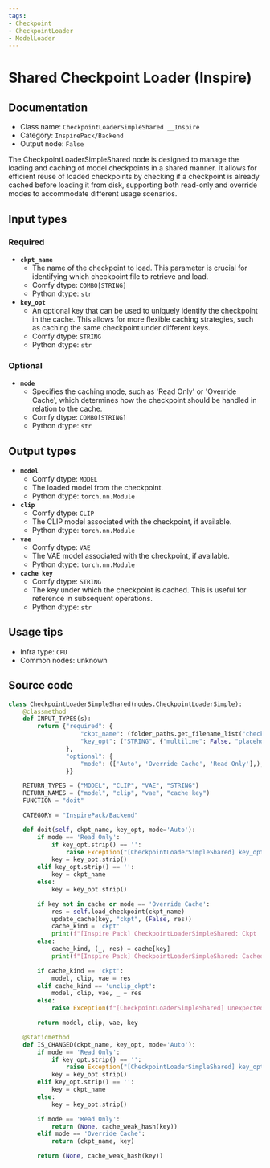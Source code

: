 ```yaml
---
tags:
- Checkpoint
- CheckpointLoader
- ModelLoader
---
```


# Shared Checkpoint Loader (Inspire)
## Documentation
- Class name: `CheckpointLoaderSimpleShared __Inspire`
- Category: `InspirePack/Backend`
- Output node: `False`

The CheckpointLoaderSimpleShared node is designed to manage the loading and caching of model checkpoints in a shared manner. It allows for efficient reuse of loaded checkpoints by checking if a checkpoint is already cached before loading it from disk, supporting both read-only and override modes to accommodate different usage scenarios.
## Input types
### Required
- **`ckpt_name`**
    - The name of the checkpoint to load. This parameter is crucial for identifying which checkpoint file to retrieve and load.
    - Comfy dtype: `COMBO[STRING]`
    - Python dtype: `str`
- **`key_opt`**
    - An optional key that can be used to uniquely identify the checkpoint in the cache. This allows for more flexible caching strategies, such as caching the same checkpoint under different keys.
    - Comfy dtype: `STRING`
    - Python dtype: `str`
### Optional
- **`mode`**
    - Specifies the caching mode, such as 'Read Only' or 'Override Cache', which determines how the checkpoint should be handled in relation to the cache.
    - Comfy dtype: `COMBO[STRING]`
    - Python dtype: `str`
## Output types
- **`model`**
    - Comfy dtype: `MODEL`
    - The loaded model from the checkpoint.
    - Python dtype: `torch.nn.Module`
- **`clip`**
    - Comfy dtype: `CLIP`
    - The CLIP model associated with the checkpoint, if available.
    - Python dtype: `torch.nn.Module`
- **`vae`**
    - Comfy dtype: `VAE`
    - The VAE model associated with the checkpoint, if available.
    - Python dtype: `torch.nn.Module`
- **`cache key`**
    - Comfy dtype: `STRING`
    - The key under which the checkpoint is cached. This is useful for reference in subsequent operations.
    - Python dtype: `str`
## Usage tips
- Infra type: `CPU`
- Common nodes: unknown


## Source code
```python
class CheckpointLoaderSimpleShared(nodes.CheckpointLoaderSimple):
    @classmethod
    def INPUT_TYPES(s):
        return {"required": {
                    "ckpt_name": (folder_paths.get_filename_list("checkpoints"), ),
                    "key_opt": ("STRING", {"multiline": False, "placeholder": "If empty, use 'ckpt_name' as the key."}),
                },
                "optional": {
                    "mode": (['Auto', 'Override Cache', 'Read Only'],),
                }}

    RETURN_TYPES = ("MODEL", "CLIP", "VAE", "STRING")
    RETURN_NAMES = ("model", "clip", "vae", "cache key")
    FUNCTION = "doit"

    CATEGORY = "InspirePack/Backend"

    def doit(self, ckpt_name, key_opt, mode='Auto'):
        if mode == 'Read Only':
            if key_opt.strip() == '':
                raise Exception("[CheckpointLoaderSimpleShared] key_opt cannot be omit if mode is 'Read Only'")
            key = key_opt.strip()
        elif key_opt.strip() == '':
            key = ckpt_name
        else:
            key = key_opt.strip()

        if key not in cache or mode == 'Override Cache':
            res = self.load_checkpoint(ckpt_name)
            update_cache(key, "ckpt", (False, res))
            cache_kind = 'ckpt'
            print(f"[Inspire Pack] CheckpointLoaderSimpleShared: Ckpt '{ckpt_name}' is cached to '{key}'.")
        else:
            cache_kind, (_, res) = cache[key]
            print(f"[Inspire Pack] CheckpointLoaderSimpleShared: Cached ckpt '{key}' is loaded. (Loading skip)")

        if cache_kind == 'ckpt':
            model, clip, vae = res
        elif cache_kind == 'unclip_ckpt':
            model, clip, vae, _ = res
        else:
            raise Exception(f"[CheckpointLoaderSimpleShared] Unexpected cache_kind '{cache_kind}'")

        return model, clip, vae, key

    @staticmethod
    def IS_CHANGED(ckpt_name, key_opt, mode='Auto'):
        if mode == 'Read Only':
            if key_opt.strip() == '':
                raise Exception("[CheckpointLoaderSimpleShared] key_opt cannot be omit if mode is 'Read Only'")
            key = key_opt.strip()
        elif key_opt.strip() == '':
            key = ckpt_name
        else:
            key = key_opt.strip()

        if mode == 'Read Only':
            return (None, cache_weak_hash(key))
        elif mode == 'Override Cache':
            return (ckpt_name, key)

        return (None, cache_weak_hash(key))

```

